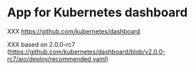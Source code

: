 # App for Kubernetes dashboard

XXX https://github.com/kubernetes/dashboard

XXX based on 2.0.0-rc7 (https://github.com/kubernetes/dashboard/blob/v2.0.0-rc7/aio/deploy/recommended.yaml)

